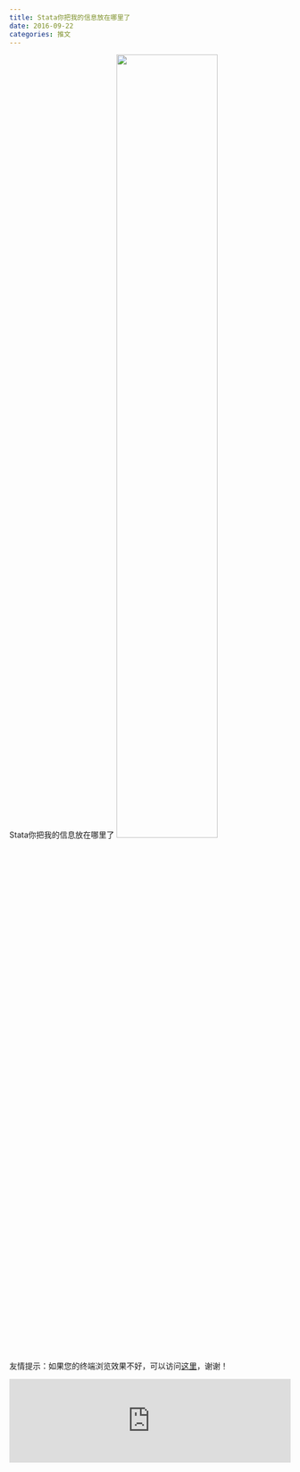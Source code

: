 ```yaml
---
title: Stata你把我的信息放在哪里了
date: 2016-09-22
categories: 推文
---
```

Stata你把我的信息放在哪里了
<img src="http://mmbiz.qpic.cn/mmbiz_png/ACviaWTBFxhaEfaHN0lMUmYkvoZDbTiacR59KOko6I7BgEtGW2Rjz4P6gt7jYVtITo1xB01T3qJckc8rb8Ye3HUg/0?wx_fmt=png" style="width: 60%; height: auto;"/><!--more-->
友情提示：如果您的终端浏览效果不好，可以访问[这里](https://stata-club.github.io/stata_article/2016-09-22.html)，谢谢！
<iframe src="https://stata-club.github.io/stata_article/2016-09-22.html" id="iframepage" frameborder="0" scrolling="no" marginheight="0" marginwidth="0" width="100%" onLoad="iFrameHeight()"></iframe>
<script type="text/javascript" language="javascript">
function iFrameHeight() {
var ifm= document.getElementById("iframepage");
var subWeb = document.frames ? document.frames["iframepage"].document : ifm.contentDocument;   
if(ifm != null && subWeb != null) {
 ifm.height = subWeb.body.scrollHeight;
} 
} 
</script> 
